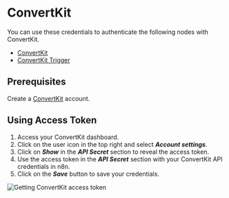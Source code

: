 # ConvertKit

You can use these credentials to authenticate the following nodes with ConvertKit.

- [ConvertKit](/integrations/builtin/app-nodes/n8n-nodes-base.convertKit/)
- [ConvertKit Trigger](/integrations/builtin/trigger-nodes/n8n-nodes-base.convertKitTrigger/)

## Prerequisites

Create a [ConvertKit](https://convertkit.com/) account.

## Using Access Token

1. Access your ConvertKit dashboard.
2. Click on the user icon in the top right and select ***Account settings***.
3. Click on ***Show*** in the ***API Secret*** section to reveal the access token.
4. Use the access token in the ***API Secret*** section with your ConvertKit API credentials in n8n.
5. Click on the ***Save*** button to save your credentials.

![Getting ConvertKit access token](/_images/integrations/builtin/credentials/convertkit/using-access-token.gif)
